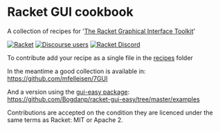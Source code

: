 # Racket GUI cookbook

A collection of recipes for '[The Racket Graphical Interface Toolkit](https://docs.racket-lang.org/gui/index.html)'

[![Racket](https://img.shields.io/badge/-Racket-darkred?logo=racket)](https://racket-lang.org)
[![Discourse users](https://img.shields.io/discourse/users?label=Discuss%20on%20Racket%20Discourse&logo=racket&server=https%3A%2F%2Fracket.discourse.group)](https://racket.discourse.group/)
[![Racket Discord](https://img.shields.io/discord/571040468092321801?label=Chat%20on%20Racket%20Discord&logo=racket)](https://discord.gg/6Zq8sH5)

To contribute add your recipe as a single file in the [recipes](recipes/) folder

In the meantime a good collection is available in: https://github.com/mfelleisen/7GUI

And a version using the [gui-easy package](https://pkgs.racket-lang.org/package/gui-easy): https://github.com/Bogdanp/racket-gui-easy/tree/master/examples


Contributions are accepted on the condition they are licenced under the same terms as Racket: MIT or Apache 2.
